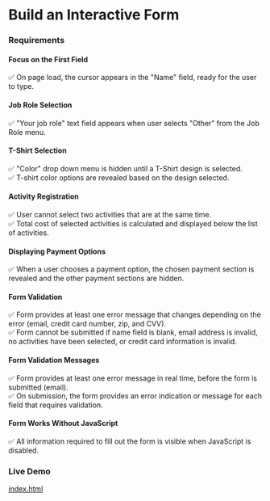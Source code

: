 # Build an Interactive Form


### Requirements

#### Focus on the First Field
:white_check_mark: On page load, the cursor appears in the "Name" field, ready for the user to type.

#### Job Role Selection
:white_check_mark: "Your job role" text field appears when user selects "Other" from the Job Role menu.

#### T-Shirt Selection
:white_check_mark: "Color" drop down menu is hidden until a T-Shirt design is selected.  
:white_check_mark: T-shirt color options are revealed based on the design selected.

#### Activity Registration
:white_check_mark: User cannot select two activities that are at the same time.  
:white_check_mark: Total cost of selected activities is calculated and displayed below the list of activities.

#### Displaying Payment Options
:white_check_mark: When a user chooses a payment option, the chosen payment section is revealed and the other payment sections are hidden.

#### Form Validation
:white_check_mark: Form provides at least one error message that changes depending on the error (email, credit card number, zip, and CVV).  
:white_check_mark: Form cannot be submitted if name field is blank, email address is invalid, no activities have been selected, or credit card information is invalid.

#### Form Validation Messages
:white_check_mark: Form provides at least one error message in real time, before the form is submitted (email).  
:white_check_mark: On submission, the form provides an error indication or message for each field that requires validation.

#### Form Works Without JavaScript
:white_check_mark: All information required to fill out the form is visible when JavaScript is disabled.

### Live Demo

[index.html](https://adamelliotfields.github.io/treehouse-javascript-techdegree/03-interactive-form/index.html)
